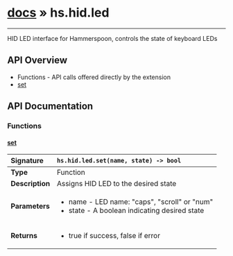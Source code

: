 # [docs](index.md) » hs.hid.led
---

HID LED interface for Hammerspoon, controls the state of keyboard LEDs

## API Overview
* Functions - API calls offered directly by the extension
 * [set](#set)

## API Documentation

### Functions

#### [set](#set)
| <span style="float: left;">**Signature**</span> | <span style="float: left;">`hs.hid.led.set(name, state) -> bool` </span>                                                          |
| -----------------------------------------------------|---------------------------------------------------------------------------------------------------------|
| **Type**                                             | Function |
| **Description**                                      | Assigns HID LED to the desired state |
| **Parameters**                                       | <ul><li>name  - LED name: "caps", "scroll" or "num"</li><li>state - A boolean indicating desired state</li></ul> |
| **Returns**                                          | <ul><li>true if success, false if error</li></ul> |

